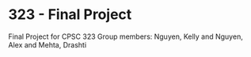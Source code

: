 # 323 - Final Project 
Final Project for CPSC 323 
Group members: Nguyen, Kelly and Nguyen, Alex and Mehta, Drashti
